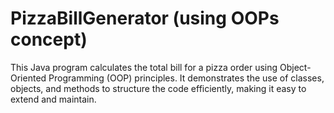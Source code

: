 # PizzaBillGenerator (using OOPs concept)
This Java program calculates the total bill for a pizza order using Object-Oriented Programming (OOP) principles. It demonstrates the use of classes, objects, and methods to structure the code efficiently, making it easy to extend and maintain.
